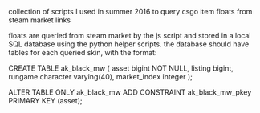 collection of scripts I used in summer 2016 to query csgo item floats from steam market links

floats are queried from steam market by the js script and stored in a local SQL database using the python helper scripts. the database should have tables for each queried skin, with the format:

CREATE TABLE ak_black_mw (
    asset bigint NOT NULL,
    listing bigint,
    rungame character varying(40),
    market_index integer
);

ALTER TABLE ONLY ak_black_mw
    ADD CONSTRAINT ak_black_mw_pkey PRIMARY KEY (asset);

